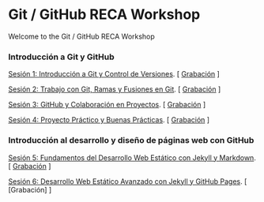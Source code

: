 # Git / GitHub RECA Workshop

Welcome to the Git / GitHub RECA Workshop

### Introducción a Git y GitHub

[Sesión 1: Introducción a Git y Control de Versiones](https://docs.google.com/presentation/d/1s_evivUa4Mas7yB1pwPr2XDAIrOHNHeEmvrNrQydbYA/edit?usp=sharing). [ [Grabación](https://drive.google.com/file/d/1JuWw30BLpeCyq0KAlGDC6G5d6d1bWoQ5/view?usp=sharing) ]

[Sesión 2: Trabajo con Git, Ramas y Fusiones en Git](https://docs.google.com/presentation/d/1zFUvLAQmnspy1pJ0Ca6KEkV9r1q05ARXWaQ85TNbzkY/edit?usp=sharing). [ [Grabación](https://drive.google.com/file/d/1JiREBs6GMjmh1CNc7u1i_rQsKnB8t3rg/view?usp=sharing)  ]
 
[Sesión 3: GitHub y Colaboración en Proyectos](https://docs.google.com/presentation/d/1acRGoaexMfWMCGj5Rzpwy2sWK14cFcuL_teNk4v2rWQ/edit?usp=sharing). [ [Grabación](https://drive.google.com/file/d/1V0-wvGWxH_Aj9XpSxytQlQkBPNx8tioz/view?usp=sharing) ]

[Sesión 4: Proyecto Práctico y Buenas Prácticas](https://docs.google.com/presentation/d/1rCYnf3rP4yu47jKye9E2nTybEwBlTCJWOueF6lo4qFw/edit?usp=sharing). [ [Grabación](https://drive.google.com/file/d/13oSFfZYaQVg36XcDEe9PbovdBj5vTjJ7/view?usp=sharing) ]




### Introducción al desarrollo y diseño de páginas web con GitHub

[Sesión 5: Fundamentos del Desarrollo Web Estático con Jekyll y Markdown](https://docs.google.com/presentation/d/1L0KnTyoUJ6mdaEnfOOIjuyFXLQqEaCAfZms8V2Ur-KU/edit?usp=drive_link). [ [Grabación](https://drive.google.com/file/d/11mW--gMCNrB9KFFfuJWzWMlV30CFqjqP/view?usp=sharing) ]

[Sesión 6: Desarrollo Web Estático Avanzado con Jekyll y GitHub Pages](https://docs.google.com/presentation/d/1ktosvRrzEK90OTaig3gfpiCd4nLESSZPF8Xb9oC7-hM/edit?usp=sharing). [ [Grabación] ]

